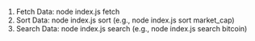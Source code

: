 1. Fetch Data: node index.js fetch
2. Sort Data: node index.js sort <key> (e.g., node index.js sort market_cap)
3. Search Data: node index.js search <name> (e.g., node index.js search bitcoin)
